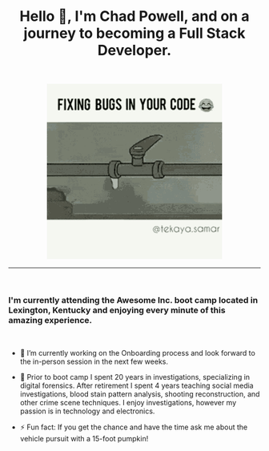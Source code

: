 <h1 align= "center"> Hello 👋,
 I'm <strong>Chad Powell</strong>, and on a journey to becoming a Full Stack Developer. </h1>
<br>

<p align="center"><img src="img\bug-fix-fixing-bugs-in-your-code.gif" width="350" alt="Fixing bugs animation"/>
</p>
<hr>
<br>

<h3> I'm currently attending the Awesome Inc. boot camp located in Lexington, Kentucky and enjoying every minute of this amazing experience.</h3>
<br>


- 🔭 I’m currently working on the Onboarding process and look forward to the in-person session in the next few weeks.

- 💬 Prior to boot camp I spent 20 years in investigations, specializing in digital forensics. After retirement I spent 4 years teaching social media investigations, blood stain pattern analysis, shooting reconstruction, and other crime scene techniques. I enjoy investigations, however my passion is in technology and electronics.

- ⚡ Fun fact: If you get the chance and have the time ask me about the vehicle pursuit with a 15-foot pumpkin!

